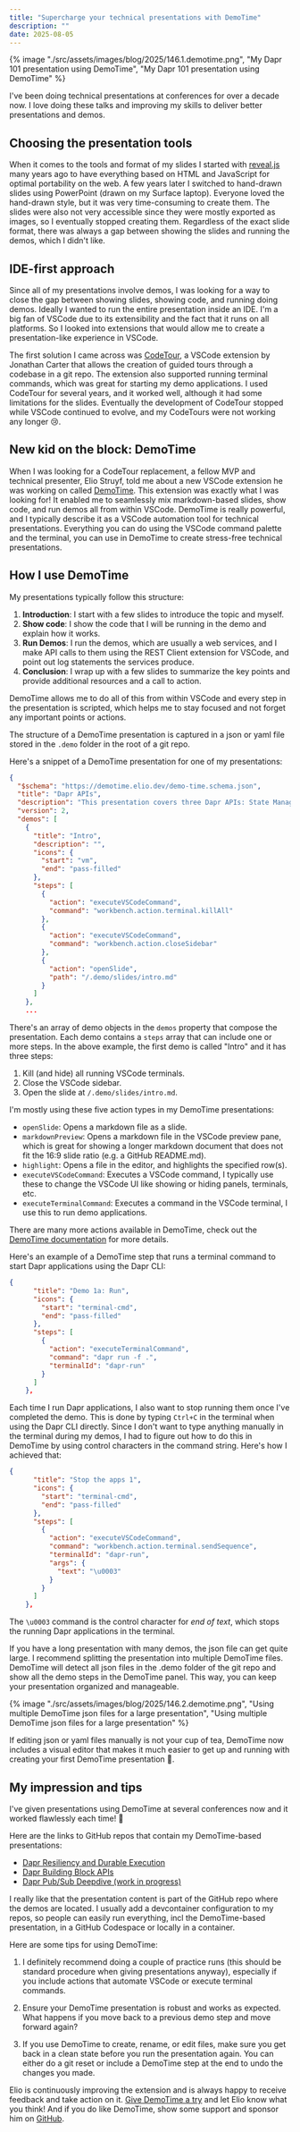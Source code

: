 ```yaml
---
title: "Supercharge your technical presentations with DemoTime"
description: ""
date: 2025-08-05
---
```


{% image "./src/assets/images/blog/2025/146.1.demotime.png", "My Dapr 101 presentation using DemoTime", "My Dapr 101 presentation using DemoTime" %}

I've been doing technical presentations at conferences for over a decade now. I love doing these talks and improving my skills to deliver better presentations and demos. 

## Choosing the presentation tools

When it comes to the tools and format of my slides I started with [reveal.js](https://revealjs.com/) many years ago to have everything based on HTML and JavaScript for optimal portability on the web. A few years later I switched to hand-drawn slides using PowerPoint (drawn on my Surface laptop). Everyone loved the hand-drawn style, but it was very time-consuming to create them. The slides were also not very accessible since they were mostly exported as images, so I eventually stopped creating them. Regardless of the exact slide format, there was always a gap between showing the slides and running the demos, which I didn't like.

## IDE-first approach

Since all of my presentations involve demos, I was looking for a way to close the gap between showing slides, showing code, and running doing demos. Ideally I wanted to run the entire presentation inside an IDE. I'm a big fan of VSCode due to its extensibility and the fact that it runs on all platforms. So I looked into extensions that would allow me to create a presentation-like experience in VSCode.

The first solution I came across was [CodeTour](https://marketplace.visualstudio.com/items?itemName=vsls-contrib.codetour), a VSCode extension by Jonathan Carter that allows the creation of guided tours through a codebase in a git repo. The extension also supported running terminal commands, which was great for starting my demo applications. I used CodeTour for several years, and it worked well, although it had some limitations for the slides. Eventually the development of CodeTour stopped while VSCode continued to evolve, and my CodeTours were not working any longer 😢.

## New kid on the block: DemoTime

When I was looking for a CodeTour replacement, a fellow MVP and technical presenter, Elio Struyf, told me about a new VSCode extension he was working on called [DemoTime](https://marketplace.visualstudio.com/items?itemName=eliostruyf.vscode-demotime-theme). This extension was exactly what I was looking for! It enabled me to seamlessly mix markdown-based slides, show code, and run demos all from within VSCode. DemoTime is really powerful, and I typically describe it as a VSCode automation tool for technical presentations. Everything you can do using the VSCode command palette and the terminal, you can use in DemoTime to create stress-free technical presentations.

## How I use DemoTime

My presentations typically follow this structure:

1. **Introduction**: I start with a few slides to introduce the topic and myself.
2. **Show code**: I show the code that I will be running in the demo and explain how it works.
3. **Run Demos**: I run the demos, which are usually a web services, and I make API calls to them using the REST Client extension for VSCode, and point out log statements the services produce.
4. **Conclusion**: I wrap up with a few slides to summarize the key points and provide additional resources and a call to action.

DemoTime allows me to do all of this from within VSCode and every step in the presentation is scripted, which helps me to stay focused and not forget any important points or actions.

The structure of a DemoTime presentation is captured in a json or yaml file stored in the `.demo` folder in the root of a git repo.

Here's a snippet of a DemoTime presentation for one of my presentations:

```json
{
  "$schema": "https://demotime.elio.dev/demo-time.schema.json",
  "title": "Dapr APIs",
  "description": "This presentation covers three Dapr APIs: State Management, Service Invocation, and Pub/Sub.",
  "version": 2,
  "demos": [
    {
      "title": "Intro",
      "description": "",
      "icons": {
        "start": "vm",
        "end": "pass-filled"
      },
      "steps": [
        {
          "action": "executeVSCodeCommand",
          "command": "workbench.action.terminal.killAll"
        },
        {
          "action": "executeVSCodeCommand",
          "command": "workbench.action.closeSidebar"
        },
        {
          "action": "openSlide",
          "path": "/.demo/slides/intro.md"
        }
      ]
    },
    ...
```

There's an array of demo objects in the `demos` property that compose the presentation. Each demo contains a `steps` array that can include one or more steps. In the above example, the first demo is called "Intro" and it has three steps:

1. Kill (and hide) all running VSCode terminals.
2. Close the VSCode sidebar.
3. Open the slide at `/.demo/slides/intro.md`.

I'm mostly using these five action types in my DemoTime presentations:

- `openSlide`: Opens a markdown file as a slide.
- `markdownPreview`: Opens a markdown file in the VSCode preview pane, which is great for showing a longer markdown document that does not fit the 16:9 slide ratio (e.g. a GitHub README.md).
- `highlight`: Opens a file in the editor, and highlights the specified row(s).
- `executeVSCodeCommand`: Executes a VSCode command, I typically use these to change the VSCode UI like showing or hiding panels, terminals, etc.
- `executeTerminalCommand`: Executes a command in the VSCode terminal, I use this to run demo applications.

There are many more actions available in DemoTime, check out the [DemoTime documentation](https://demotime.elio.dev/actions/) for more details.

Here's an example of a DemoTime step that runs a terminal command to start Dapr applications using the Dapr CLI:

```json
{
      "title": "Demo 1a: Run",
      "icons": {
        "start": "terminal-cmd",
        "end": "pass-filled"
      },
      "steps": [
        {
          "action": "executeTerminalCommand",
          "command": "dapr run -f .",
          "terminalId": "dapr-run"
        }
      ]
    },
```

Each time I run Dapr applications, I also want to stop running them once I've completed the demo. This is done by typing `Ctrl+C` in the terminal when using the Dapr CLI directly. Since I don't want to type anything manually in the terminal during my demos, I had to figure out how to do this in DemoTime by using control characters in the command string. Here's how I achieved that:

```json
{
      "title": "Stop the apps 1",
      "icons": {
        "start": "terminal-cmd",
        "end": "pass-filled"
      },
      "steps": [
        {
          "action": "executeVSCodeCommand",
          "command": "workbench.action.terminal.sendSequence",
          "terminalId": "dapr-run",
          "args": {
            "text": "\u0003"
          }
        }
      ]
    },
```

The `\u0003` command is the control character for *end of text*, which stops the running Dapr applications in the terminal.

If you have a long presentation with many demos, the json file can get quite large. I recommend splitting the presentation into multiple DemoTime files. DemoTime will detect all json files in the .demo folder of the git repo and show all the demo steps in the DemoTime panel. This way, you can keep your presentation organized and manageable.

{% image "./src/assets/images/blog/2025/146.2.demotime.png", "Using multiple DemoTime json files for a large presentation", "Using multiple DemoTime json files for a large presentation" %}

If editing json or yaml files manually is not your cup of tea, DemoTime now includes a visual editor that makes it much easier to get up and running with creating your first DemoTime presentation 🤩. 

## My impression and tips

I've given presentations using DemoTime at several conferences now and it worked flawlessly each time! 🚀

Here are the links to GitHub repos that contain my DemoTime-based presentations:
- [Dapr Resiliency and Durable Execution](https://github.com/diagrid-labs/dapr-resiliency-and-durable-execution)
- [Dapr Building Block APIs](https://github.com/diagrid-labs/dapr-building-block-apis)
- [Dapr Pub/Sub Deepdive (work in progress)](https://github.com/diagrid-labs/dapr-pub-sub-deep-dive)

I really like that the presentation content is part of the GitHub repo where the demos are located. I usually add a devcontainer configuration to my repos, so people can easily run everything, incl the DemoTime-based presentation, in a GitHub Codespace or locally in a container.

Here are some tips for using DemoTime:

1. I definitely recommend doing a couple of practice runs (this should be standard procedure when giving presentations anyway), especially if you include actions that automate VSCode or execute terminal commands.

2. Ensure your DemoTime presentation is robust and works as expected. What happens if you move back to a previous demo step and move forward again?

3. If you use DemoTime to create, rename, or edit files, make sure you get back in a clean state before you run the presentation again. You can either do a git reset or include a DemoTime step at the end to undo the changes you made.

Elio is continuously improving the extension and is always happy to receive feedback and take action on it. [Give DemoTime a try](https://demotime.elio.dev/) and let Elio know what you think! And if you do like DemoTime, show some support and sponsor him on [GitHub](https://github.com/sponsors/estruyf).